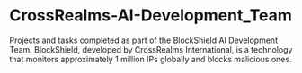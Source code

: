 # CrossRealms-AI-Development_Team
Projects and tasks completed as part of the BlockShield AI Development Team. BlockShield, developed by CrossRealms International, is a technology that monitors approximately 1 million IPs globally and blocks malicious ones.
